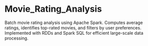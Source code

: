 # Movie_Rating_Analysis
Batch movie rating analysis using Apache Spark. Computes average ratings, identifies top-rated movies, and filters by user preferences. Implemented with RDDs and Spark SQL for efficient large-scale data processing.
